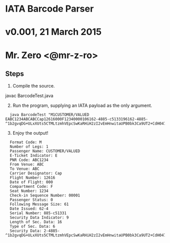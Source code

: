 # IATA Barcode Parser
# v0.001, 21 March 2015
# Mr. Zero <@mr-z-ro>


## Steps

1. Compile the source.

  javac BarcodeTest.java

2. Run the program, supplying an IATA payload as the only argument. 

```
  java BarcodeTest "M1CUSTOMER/VALUED     EABC1234ABCABCCap12616000F12340000106162-4885-c5133196162-4885-^1b2gvqDG+ULxXUts5CTMLtzmhVEpcSwKaRHiH2zI2vEmHnwitaUPB0bk3Ca9UT2+CdH04762L6ZyusA\nKlOwPk3QJtNWod/X2UViagyXdyVltXQOfb1XuEg0am6gvEVchG5ODgGzF9kzuJPg/HC2+qaovQ==\np6U3YcivxJupt875VH92qw=="
```

3. Enjoy the output!

```
  Format Code: M
  Number of Legs: 1
  Passenger Name: CUSTOMER/VALUED
  E-Ticket Indicator: E
  PNR Code: ABC1234
  From Venue: ABC
  To Venue: ABC
  Carrier Designator: Cap
  Flight Number: 12616
  Date of Flight: 000
  Compartment Code: F
  Seat Number: 1234
  Check-in Sequence Number: 00001
  Passenger Status: 0
  Following Message Size: 61
  Date Issued: 62-4
  Serial Number: 885-c51331
  Security Data Indicator: 9
  Length of Sec. Data: 16
  Type of Sec. Data: 6
  Security Data: 2-4885-^1b2gvqDG+ULxXUts5CTMLtzmhVEpcSwKaRHiH2zI2vEmHnwitaUPB0bk3Ca9UT2+CdH04762L6ZyusA\nKlOwPk3QJtNWod/X2UViagyXdyVltXQOfb1XuEg0am6gvEVchG5ODgGzF9kzuJPg/HC2+qaovQ==\np6U3YcivxJupt875VH92qw==
```
